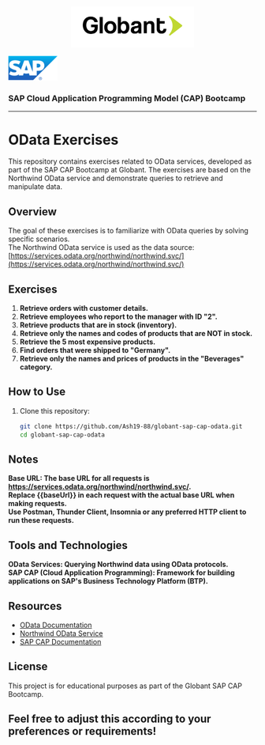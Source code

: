 <p align="center">
  <img src="assets/Globant-logo.png" alt="Globant Logo" width="250"/>
</p>

  <img src="assets/SAP-logo.png" alt="Globant Logo" width="100"/>

### SAP Cloud Application Programming Model (CAP) Bootcamp

---

# OData Exercises

This repository contains exercises related to OData services, developed as part of the SAP CAP Bootcamp at Globant. The exercises are based on the Northwind OData service and demonstrate queries to retrieve and manipulate data.

## Overview

The goal of these exercises is to familiarize with OData queries by solving specific scenarios.  
The Northwind OData service is used as the data source:  
[https://services.odata.org/northwind/northwind.svc/](https://services.odata.org/northwind/northwind.svc/)

## Exercises

1. **Retrieve orders with customer details.**
2. **Retrieve employees who report to the manager with ID "2".**
3. **Retrieve products that are in stock (inventory).**
4. **Retrieve only the names and codes of products that are NOT in stock.**
5. **Retrieve the 5 most expensive products.**
6. **Find orders that were shipped to "Germany".**
7. **Retrieve only the names and prices of products in the "Beverages" category.**

## How to Use

1. Clone this repository:
   ```bash
   git clone https://github.com/Ash19-88/globant-sap-cap-odata.git
   cd globant-sap-cap-odata
   ```

## Notes

**Base URL: The base URL for all requests is https://services.odata.org/northwind/northwind.svc/.**  
**Replace {{baseUrl}} in each request with the actual base URL when making requests.**  
**Use Postman, Thunder Client, Insomnia or any preferred HTTP client to run these requests.**

## Tools and Technologies

**OData Services: Querying Northwind data using OData protocols.**  
**SAP CAP (Cloud Application Programming): Framework for building applications on SAP's Business Technology Platform (BTP).**

## Resources

- [OData Documentation](https://www.odata.org/getting-started/)
- [Northwind OData Service](https://services.odata.org/northwind/northwind.svc/)
- [SAP CAP Documentation](https://cap.cloud.sap/docs/)

## License

This project is for educational purposes as part of the Globant SAP CAP Bootcamp.

## Feel free to adjust this according to your preferences or requirements!
